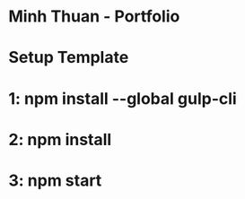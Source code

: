 # Minh Thuan - Portfolio

# Setup Template
# 1: npm install --global gulp-cli
# 2: npm install
# 3: npm start
